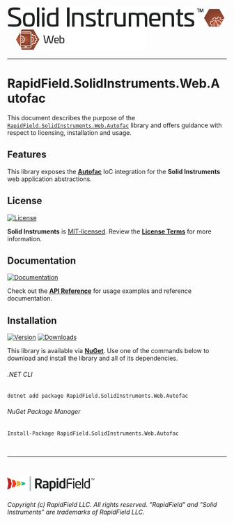<!--
Copyright (c) RapidField LLC. Licensed under the MIT License. See LICENSE.txt in the project root for license information.
-->

[![Solid Instruments](../../SolidInstruments.Logo.Color.Transparent.500w.png)](../../README.md)
<br />&nbsp;&nbsp;&nbsp;&nbsp;
![Web](../../doc/images/Label.Web.300w.png)
- - -

# RapidField.SolidInstruments.Web.Autofac

This document describes the purpose of the [`RapidField.SolidInstruments.Web.Autofac`]() library and offers guidance with respect to licensing, installation and usage.

## Features

This library exposes the [**Autofac**](https://autofac.org/) IoC integration for the **Solid Instruments** web application abstractions.

## License

[![License](https://img.shields.io/github/license/rapidfield/solid-instruments?style=flat&color=lightseagreen&label=license&logo=open-access&logoColor=lightgrey)](../../LICENSE.txt)

**Solid Instruments** is [MIT-licensed](https://en.wikipedia.org/wiki/MIT_License). Review the [**License Terms**](../../LICENSE.txt) for more information.

## Documentation

[![Documentation](https://img.shields.io/badge/documentation-website-tan?style=flat&logo=buffer&logoColor=lightgrey)](https://www.solidinstruments.com/api/RapidField.SolidInstruments.Web.Autofac.html)

Check out the [**API Reference**](https://www.solidinstruments.com/api/RapidField.SolidInstruments.Web.Autofac.html) for usage examples and reference documentation.

## Installation

[![Version](https://img.shields.io/nuget/vpre/RapidField.SolidInstruments.Web.Autofac?style=flat&color=blue&label=version&logo=nuget&logoColor=lightgrey)](https://www.nuget.org/packages/RapidField.SolidInstruments.Web.Autofac)
[![Downloads](https://img.shields.io/nuget/dt/RapidField.SolidInstruments.Web.Autofac?style=flat&color=blue&logo=nuget&logoColor=lightgrey)](https://www.nuget.org/packages/RapidField.SolidInstruments.Web.Autofac)

This library is available via [**NuGet**](https://docs.microsoft.com/en-us/nuget/quickstart/install-and-use-a-package-in-visual-studio). Use one of the commands below to download and install the library and all of its dependencies.

###### .NET CLI

```shell
dotnet add package RapidField.SolidInstruments.Web.Autofac
```

###### NuGet Package Manager

```shell
Install-Package RapidField.SolidInstruments.Web.Autofac
```

<br />

- - -

<br />

[![RapidField](../../RapidField.Logo.Color.Black.Transparent.200w.png)](https://www.rapidfield.com)

###### Copyright (c) RapidField LLC. All rights reserved. "RapidField" and "Solid Instruments" are trademarks of RapidField LLC.